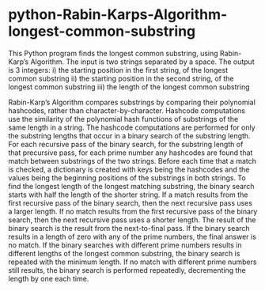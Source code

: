 # python-Rabin-Karps-Algorithm-longest-common-substring
This Python program finds the longest common substring, using Rabin-Karp’s Algorithm.
The input is two strings separated by a space.
The output is 3 integers:
i) the starting position in the first string, of the longest common substring
ii) the starting position in the second string, of the longest common substring
iii) the length of the longest common substring

Rabin-Karp’s Algorithm compares substrings by comparing their polynomial hashcodes, rather than character-by-character.
Hashcode computations use the similarity of the polynomial hash functions of substrings of the same length in a string.
The hashcode computations are performed for only the substring lengths that occur in a binary search of the substring length.
For each recursive pass of the binary search, for the substring length of that precursive pass, for each prime number any hashcodes are found that match between substrings of the two strings.
Before each time that a match is checked, a dictionary is created with keys being the hashcodes and the values being the beginning positions of the substrings in both strings. 
To find the longest length of the longest matching substring, the binary search starts with half the length of the shorter string.
If a match results from the first recursive pass of the binary search, then the next recursive pass uses a larger length.
If no match results from the first recursive pass of the binary search, then the next recursive pass uses a shorter length.
The result of the binary search is the result from the next-to-final pass. 
If the binary search results in a length of zero with any of the prime numbers, the final answer is no match.
If the binary searches with different prime numbers results in different lengths of the longest common substring,
the binary search is repeated with the minimum length.
If no match with different prime numbers still results, the binary search is performed repeatedly, decrementing the length by one each time.
